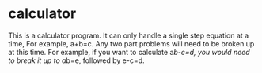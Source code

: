 # calculator

This is a calculator program. It can only handle a single step equation at a time, For example, a+b=c.
Any two part problems will need to be broken up at this time. For example, if you want to calculate a*b-c=d, you would need to break it up to a*b=e,
followed by e-c=d.
